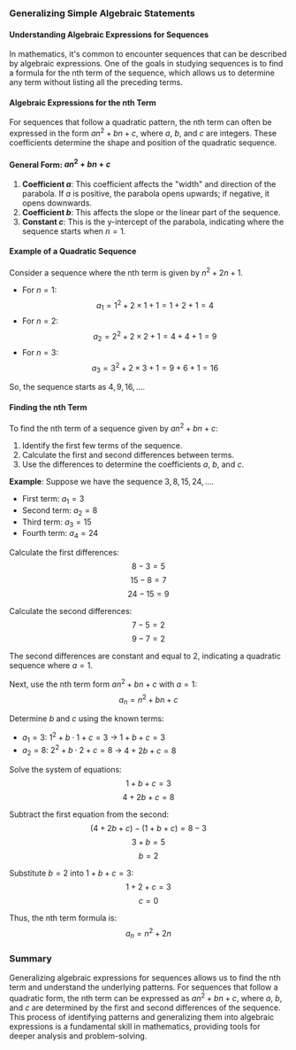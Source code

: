 ### Generalizing Simple Algebraic Statements

#### Understanding Algebraic Expressions for Sequences
In mathematics, it's common to encounter sequences that can be described by algebraic expressions. One of the goals in studying sequences is to find a formula for the nth term of the sequence, which allows us to determine any term without listing all the preceding terms.

#### Algebraic Expressions for the nth Term
For sequences that follow a quadratic pattern, the nth term can often be expressed in the form $an^2 + bn + c$, where $a$, $b$, and $c$ are integers. These coefficients determine the shape and position of the quadratic sequence.

#### General Form: $an^2 + bn + c$
1. **Coefficient $a$**: This coefficient affects the "width" and direction of the parabola. If $a$ is positive, the parabola opens upwards; if negative, it opens downwards.
2. **Coefficient $b$**: This affects the slope or the linear part of the sequence.
3. **Constant $c$**: This is the y-intercept of the parabola, indicating where the sequence starts when $n = 1$.

#### Example of a Quadratic Sequence
Consider a sequence where the nth term is given by $n^2 + 2n + 1$.

- For $n = 1$:
  $$ a_1 = 1^2 + 2 \times 1 + 1 = 1 + 2 + 1 = 4 $$
- For $n = 2$:
  $$ a_2 = 2^2 + 2 \times 2 + 1 = 4 + 4 + 1 = 9 $$
- For $n = 3$:
  $$ a_3 = 3^2 + 2 \times 3 + 1 = 9 + 6 + 1 = 16 $$

So, the sequence starts as $4, 9, 16, \ldots$.

#### Finding the nth Term
To find the nth term of a sequence given by $an^2 + bn + c$:

1. Identify the first few terms of the sequence.
2. Calculate the first and second differences between terms.
3. Use the differences to determine the coefficients $a$, $b$, and $c$.

**Example**: Suppose we have the sequence $3, 8, 15, 24, \ldots$.

- First term: $a_1 = 3$
- Second term: $a_2 = 8$
- Third term: $a_3 = 15$
- Fourth term: $a_4 = 24$

Calculate the first differences:
$$ 8 - 3 = 5 $$
$$ 15 - 8 = 7 $$
$$ 24 - 15 = 9 $$

Calculate the second differences:
$$ 7 - 5 = 2 $$
$$ 9 - 7 = 2 $$

The second differences are constant and equal to 2, indicating a quadratic sequence where $a = 1$.

Next, use the nth term form $an^2 + bn + c$ with $a = 1$:
$$ a_n = n^2 + bn + c $$

Determine $b$ and $c$ using the known terms:
- $a_1 = 3$: $1^2 + b \cdot 1 + c = 3$ → $1 + b + c = 3$
- $a_2 = 8$: $2^2 + b \cdot 2 + c = 8$ → $4 + 2b + c = 8$

Solve the system of equations:
$$ 1 + b + c = 3 $$
$$ 4 + 2b + c = 8 $$

Subtract the first equation from the second:
$$ (4 + 2b + c) - (1 + b + c) = 8 - 3 $$
$$ 3 + b = 5 $$
$$ b = 2 $$

Substitute $b = 2$ into $1 + b + c = 3$:
$$ 1 + 2 + c = 3 $$
$$ c = 0 $$

Thus, the nth term formula is:
$$ a_n = n^2 + 2n $$

### Summary
Generalizing algebraic expressions for sequences allows us to find the nth term and understand the underlying patterns. For sequences that follow a quadratic form, the nth term can be expressed as $an^2 + bn + c$, where $a$, $b$, and $c$ are determined by the first and second differences of the sequence. This process of identifying patterns and generalizing them into algebraic expressions is a fundamental skill in mathematics, providing tools for deeper analysis and problem-solving.